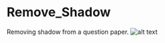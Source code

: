 # Remove_Shadow
Removing shadow from a question paper.
![alt text](https://github.com/yashraj02/Remove_Shadow/blob/master/Shadow_Paper2.jpg?raw=true)
